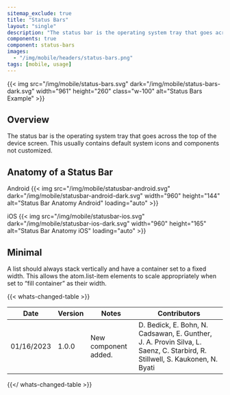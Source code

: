 ```yaml
---
sitemap_exclude: true
title: "Status Bars"
layout: "single"
description: "The status bar is the operating system tray that goes across the top of the device screen."
components: true
component: status-bars
images:
  - "/img/mobile/headers/status-bars.png"
tags: [mobile, usage]
---
```


{{< img src="/img/mobile/status-bars.svg" dark="/img/mobile/status-bars-dark.svg" width="961" height="260" class="w-100" alt="Status Bars Example" >}}

## Overview

The status bar is the operating system tray that goes across the top of the device screen. This usually contains default system icons and components not customized.

## Anatomy of a Status Bar

Android
{{< img src="/img/mobile/statusbar-android.svg" dark="/img/mobile/statusbar-android-dark.svg" width="960" height="144" alt="Status Bar Anatomy Android" loading="auto" >}}

iOS
{{< img src="/img/mobile/statusbar-ios.svg" dark="/img/mobile/statusbar-ios-dark.svg" width="960" height="165" alt="Status Bar Anatomy iOS" loading="auto" >}}

## Minimal

A list should always stack vertically and have a container set to a fixed width.  This allows the atom.list-item elements to scale appropriately when set to “fill container” as their width.

{{< whats-changed-table >}}

| Date       | Version | Notes                               | Contributors |
| ---------- | ------- | ----------------------------------- | ------------ |
| 01/16/2023 | 1.0.0   | New component added. | D. Bedick, E. Bohn, N. Cadsawan, E. Gunther, J. A. Provin Silva, L. Saenz, C. Starbird, R. Stillwell, S. Kaukonen, N. Byati  |

{{</ whats-changed-table >}}

